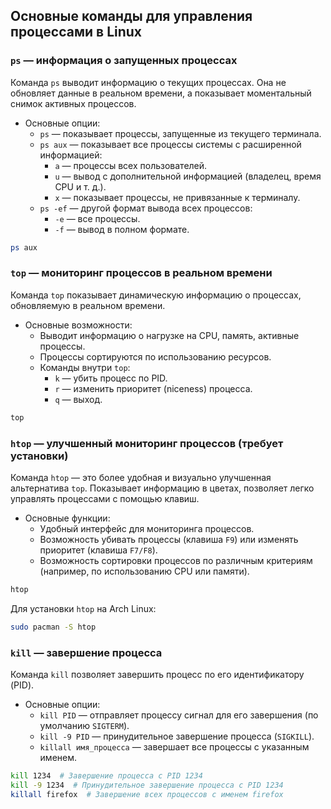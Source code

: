 ## Основные команды для управления процессами в Linux
### `ps` — информация о запущенных процессах

Команда `ps` выводит информацию о текущих процессах. 
Она не обновляет данные в реальном времени, а показывает 
моментальный снимок активных процессов.

+ Основные опции:
  + `ps` — показывает процессы, запущенные из текущего терминала.
  + `ps aux` — показывает все процессы системы с расширенной информацией:
    + `a` — процессы всех пользователей.
    + `u` — вывод с дополнительной информацией (владелец, время CPU и т. д.).
    + `x` — показывает процессы, не привязанные к терминалу.
  + `ps -ef` — другой формат вывода всех процессов:
    + `-e` — все процессы.
    + `-f` — вывод в полном формате.

```bash
ps aux
```

### `top` — мониторинг процессов в реальном времени
Команда `top` показывает динамическую информацию о процессах, 
обновляемую в реальном времени.

+ Основные возможности:
  + Выводит информацию о нагрузке на CPU, память, активные процессы.
  + Процессы сортируются по использованию ресурсов.
  + Команды внутри `top`:
    + `k` — убить процесс по PID.
    + `r` — изменить приоритет (niceness) процесса.
    + `q` — выход.

```bash
top
```

### `htop` — улучшенный мониторинг процессов (требует установки)
Команда `htop` — это более удобная и визуально улучшенная 
альтернатива `top`. Показывает информацию в цветах, позволяет 
легко управлять процессами с помощью клавиш.

+ Основные функции:
  + Удобный интерфейс для мониторинга процессов.
  + Возможность убивать процессы (клавиша `F9`) или изменять 
  приоритет (клавиша `F7/F8`).
  + Возможность сортировки процессов по различным критериям (например, по использованию CPU или памяти).

```bash
htop
```
Для установки `htop` на Arch Linux:

```bash
sudo pacman -S htop
```

### `kill` — завершение процесса
Команда `kill` позволяет завершить процесс по его идентификатору (PID).

+ Основные опции:
  + `kill PID` — отправляет процессу сигнал для его завершения (по умолчанию `SIGTERM`).
  + `kill -9 PID` — принудительное завершение процесса (`SIGKILL`).
  + `killall имя_процесса` — завершает все процессы с указанным именем.

```bash
kill 1234  # Завершение процесса с PID 1234
kill -9 1234  # Принудительное завершение процесса с PID 1234
killall firefox  # Завершение всех процессов с именем firefox
```
